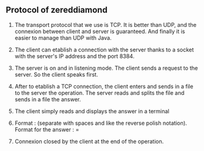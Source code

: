 ## Protocol of zereddiamond

1. The transport protocol that we use is TCP. It is better than UDP,
and the connexion between client and server is guaranteed. And finally it is easier to manage than UDP with Java.

2. The client can etablish a connection with the server thanks to a socket
with the server's IP address and the port 8384.

3. The server is on and in listening mode. The client sends a
 request to the server. So the client speaks first.

4. After to etablish a TCP connection, the client enters and sends
in a file to the server the operation. The server reads and splits 
the file and sends in a file the answer.

5. The client simply reads and displays the answer in a terminal

6. Format :  <first number> <last number> <operande> (separate with spaces and
like the reverse polish notation).
Format for the answer : <first number> <operande> <last number> = <answer>

7. Connexion closed by the client at the end of the operation.
